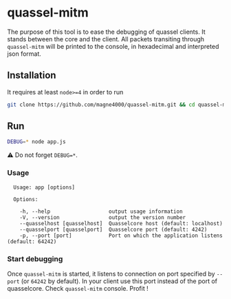 # quassel-mitm
The purpose of this tool is to ease the debugging of quassel clients. It stands between the core and the client.
All packets transiting through `quassel-mitm` will be printed to the console, in hexadecimal and interpreted json format.

## Installation
It requires at least `node>=4` in order to run
```sh
git clone https://github.com/magne4000/quassel-mitm.git && cd quassel-mitm && npm install
```

## Run
```sh
DEBUG=* node app.js
```
:warning: Do not forget `DEBUG=*`.

### Usage
```
  Usage: app [options]

  Options:

    -h, --help                   output usage information
    -V, --version                output the version number
    --quasselhost [quasselhost]  Quasselcore host (default: localhost)
    --quasselport [quasselport]  Quasselcore port (default: 4242)
    -p, --port [port]            Port on which the application listens (default: 64242)
```

### Start debugging
Once `quassel-mitm` is started, it listens to connection on port specified by `--port` (or `64242` by default).
In your client use this port instead of the port of quasselcore. Check `quassel-mitm` console. Profit !
